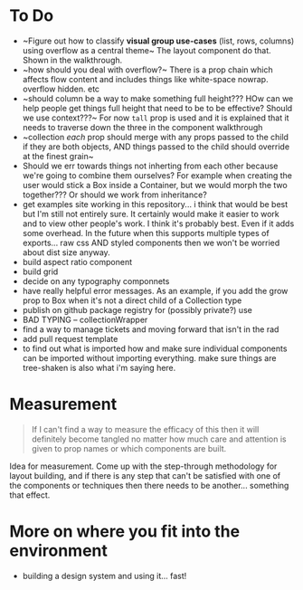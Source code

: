 # To Do

- ~Figure out how to classify **visual group use-cases** (list, rows, columns) using overflow as a central theme~ The layout component do that. Shown in the walkthrough.
- ~how should you deal with overflow?~ There is a prop chain which affects flow content and includes things like white-space nowrap. overflow hidden. etc
- ~should column be a way to make something full height??? HOw can we help people get things full height that need to be to be effective? Should we use context???~ For now `tall` prop is used and it is explained that it needs to traverse down the three in the component walkthrough
- ~collection _each_ prop should merge with any props passed to the child if they are both objects, AND things passed to the child should override at the finest grain~
- Should we err towards things not inherting from each other because we're going to combine them ourselves? For example when creating the user would stick a Box inside a Container, but we would morph the two together??? Or should we work from inheritance?
- get examples site working in this repository... i think that would be best but I'm still not entirely sure. It certainly would make it easier to work and to view other people's work. I think it's probably best. Even if it adds some overhead. In the future when this supports multiple types of exports... raw css AND styled components then we won't be worried about dist size anyway.
- build aspect ratio component
- build grid
- decide on any typography componnets
- have really helpful error messages. As an example, if you add the grow prop to Box when it's not a direct child of a Collection type
- publish on github package registry for (possibly private?) use
- BAD TYPING – collectionWrapper
- find a way to manage tickets and moving forward that isn't in the rad
- add pull request template
- to find out what is imported how and make sure individual components can be imported without importing everything. make sure things are tree-shaken is also what i'm saying here.

# Measurement

> If I can't find a way to measure the efficacy of this then it will definitely become tangled no matter how much care and attention is given to prop names or which components are built.

Idea for measurement. Come up with the step-through methodology for layout building, and if there is any step that can't be satisfied with one of the components or techniques then there needs to be another... something that effect.

# More on where you fit into the environment

- building a design system and using it... fast!
